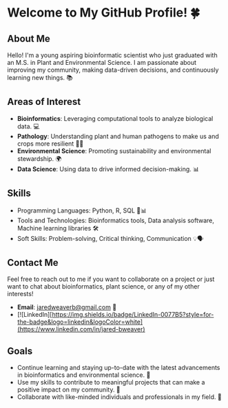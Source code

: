 # Welcome to My GitHub Profile! 🍀

## About Me

Hello! I'm a young aspiring bioinformatic scientist who just graduated with an M.S. in Plant and Environmental Science. I am passionate about improving my community, making data-driven decisions, and continuously learning new things. 📚

## Areas of Interest

- **Bioinformatics**: Leveraging computational tools to analyze biological data. 💻
- **Pathology**: Understanding plant and human pathogens to make us and crops more resilient 💪🏻
- **Environmental Science**: Promoting sustainability and environmental stewardship. 🌍
- **Data Science**: Using data to drive informed decision-making. 📊

## Skills

- Programming Languages: Python, R, SQL 🐍📊
- Tools and Technologies: Bioinformatics tools, Data analysis software, Machine learning libraries 🛠️
- Soft Skills: Problem-solving, Critical thinking, Communication 💡🗣️

## Contact Me

Feel free to reach out to me if you want to collaborate on a project or just want to chat about bioinformatics, plant science, or any of my other interests!

- **Email**: jaredweaverb@gmail.com 📧
- [![LinkedIn][https://img.shields.io/badge/LinkedIn-0077B5?style=for-the-badge&logo=linkedin&logoColor=white](https://www.linkedin.com/in/jared-bweaver)



## Goals

- Continue learning and staying up-to-date with the latest advancements in bioinformatics and environmental science. 📖
- Use my skills to contribute to meaningful projects that can make a positive impact on my community. 🌟
- Collaborate with like-minded individuals and professionals in my field. 🤝
